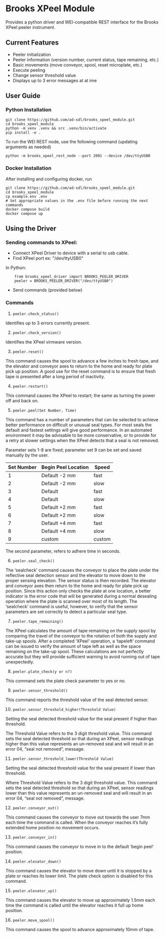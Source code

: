 # Brooks XPeel Module

Provides a python driver and WEI-compatible REST interface for the Brooks XPeel peeler instrument.

## Current Features

* Peeler initialization
* Peeler information (version number, current status, tape remaining, etc.)
* Basic movements (move conveyor, spool, reset microplate, etc.)
* Execute peeling
* Change sensor threshold value
* Displays up to 3 error messages at at ime

## User Guide

### Python Installation

```
git clone https://github.com/ad-sdl/brooks_xpeel_module.git
cd brooks_xpeel_module
python -m venv .venv && src .venv/bin/activate
pip install -e .
```

To run the WEI REST node, use the following command (updating arguments as needed)

```
python -m brooks_xpeel_rest_node --port 2001 --device /dev/ttyUSB0
```

### Docker Installation

After installing and configuring docker, run

```
git clone https://github.com/ad-sdl/brooks_xpeel_module.git
cd brooks_xpeel_module
cp example.env .env
# Set appropriate values in the .env file before running the next commands
docker compose build
docker compose up
```

## Using the Driver

### Sending commands to XPeel:

* Connect XPeel Driver to device with a serial to usb cable.
* Find XPeel port ex: "/dev/ttyUSB0"

In Python:

```
	from brooks_xpeel_driver import BROOKS_PEELER_DRIVER
	peeler = BROOKS_PEELER_DRIVER("/dev/ttyUSB0")
```

* Send commands (provided below)

### Commands

1.     peeler.check_status()

Identifies up to 3 errors currently present.

2.     peeler.check_version()

Identifies the XPeel virmware version.

3.     peeler.reset()

This command causes the spool to advance a few inches to fresh tape, and the elevator and conveyor axes to return to the home and ready for plate pick up position. A good use for the reset command is to ensure that fresh tape is presented after a long period of inactivity.

4.     peeler.restart()

This command causes the XPeel to restart; the same as turning the power off and back on.

5.     peeler.peel(Set Number, Time)

This command has a number of parameters that can be selected to achieve better performance on difficult or unusual seal types. For most seals the default and fastest settings will give good
performance. In an automated environment it may be advisable to be more conservative, or to provide
for a retry at slower settings when the XPeel detects that a seal is not removed.

Parameter sets 1-8 are fixed; parameter set 9 can be set and saved manually by the user.

| Set Number | Begin Peel Location | Speed  |
|------------|---------------------|--------|
| 1          | Default -2 mm       | fast   |
| 2          | Default -2 mm       | slow   |
| 3          | Default             | fast   |
| 4          | Default             | slow   |
| 5          | Default +2 mm       | fast   |
| 6          | Default +2 mm       | slow   |
| 7          | Default +4 mm       | fast   |
| 8          | Default +4 mm       | slow   |
| 9          | custom              | custom |


The second parameter, refers to adhere time in seconds.

6.     peeler.seal_check()

The ‘sealcheck’ command causes the conveyor to place the plate under the reflective seal detection
sensor and the elevator to move down to the proper sensing elevation. The sensor status is then
recorded. The elevator and conveyor axes then return to the home and ready for plate pick up
position. Since this action only checks the plate at one location, a better indicator is the error code
that will be generated during a normal desealing operation where the plate is scanned over most of its
length. The ‘sealcheck’ command is useful, however, to verify that the sensor parameters are set
correctly to detect a particular seal type.

7.     peeler.tape_remaining()

The XPeel calculates the amount of tape remaining on the supply spool by comparing the travel of the
conveyor to the rotation of both the supply and take-up spools. After a completed ‘XPeel’ operation, a
‘tapeleft’ command can be issued to verify the amount of tape left as well as the space remaining on
the take-up spool. These calculations are not perfectly accurate but they will provide sufficient
warning to avoid running out of tape unexpectedly.

8.     peeler.plate_check(y or n?)

This command sets the plate check parameter to yes or no.

9.     peeler.sensor_threshold()

This command reports the threshold value of the seal detected sensor.

10.     peeler.sensor_threshold_higher(Threshold Value)

Setting the seal detected threshold value for the seal present if higher than threshold.

The Threshold Value refers to the 3 digit threshold value. This command sets the seal detected threshold so that during an XPeel, sensor readings higher than this value represents an un-removed seal and will
result in an error 04, “seal not removed”, message.

11.     peeler.sensor_threshold_lower(Threshold Value)

Setting the seal detected threshold value for the seal present if lower than threshold.

Where Threshold Value refers to the 3 digit threshold value. This command sets the seal detected threshold so that during an XPeel, sensor readings lower than this value represents an un-removed seal and will
result in an error 04, “seal not removed”, message.

12.     peeler.conveyor_out()

This command causes the conveyor to move out towards the user 7mm each time the command is called. When the conveyor reaches it’s fully extended home position no movement
occurs.

13.     peeler.conveyor_in()

This command causes the conveyor to move in to the default ‘begin peel’ position.

14.     peeler.elevator_down()

This command causes the elevator to move down until it is stopped by a plate or reaches its lower limit. The plate check option is disabled for this command.

15.     peeler.elevator_up()

This command causes the elevator to move up approximately 1.5mm each time the
command is called until the elevator reaches it full up home position.

16.     peeler.move_spool()

This command causes the spool to advance approximately 10mm of tape.

